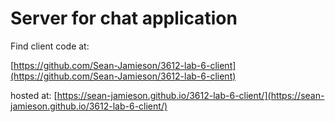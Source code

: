 # Server for chat application

Find client code at:

[https://github.com/Sean-Jamieson/3612-lab-6-client](https://github.com/Sean-Jamieson/3612-lab-6-client)

hosted at:
[https://sean-jamieson.github.io/3612-lab-6-client/](https://sean-jamieson.github.io/3612-lab-6-client/)
